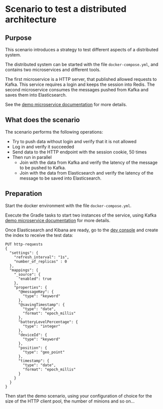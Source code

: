 # Scenario to test a distributed architecture

## Purpose

This scenario introduces a strategy to test different aspects of a distributed system.

The distributed system can be started with the file `docker-compose.yml`, and contains two microservices and different
tools.

The first microservice is a HTTP server, that published allowed requests to Kafka. This service requires a login and
keeps the session into Redis. The second microservice consumes the messages pushed from Kafka and saves them into
Elasticsearch.

See the [demo microservice documentation](../demo-microservice/README.md) for more details.

## What does the scenario

The scenario performs the following operations:

* Try to push data without login and verify that it is not allowed
* Log in and verify it succeeded
* Send data to the HTTP endpoint with the session cookie, 50 times
* Then run in parallel
    * Join with the data from Kafka and verify the latency of the message to be pushed to Kafka.
    * Join with the data from Elasticsearch and verify the latency of the message to be saved into Elasticsearch.

## Preparation

Start the docker environment with the file `docker-compose.yml`.

Execute the Gradle tasks to start two instances of the service, using
Kafka  [demo microservice documentation](../demo-microservice/README.md#gradle-tasks-to-run-the-server) for more
details.

Once Elasticsearch and Kibana are ready, go to the [dev console](http://localhost:5601/app/dev_tools#/console) and
create the index to receive the test data:

```
PUT http-requests
{
  "settings": {
    "refresh_interval": "1s",
    "number_of_replicas" : 0
  },
  "mappings": {
    "_source": {
      "enabled": true
    },
    "properties": {
      "@messageKey": {
        "type": "keyword"
      },
      "@savingTimestamp": {
        "type": "date",
        "format": "epoch_millis"
      },
      "batteryLevelPercentage": {
        "type": "integer"
      },
      "deviceId": {
        "type": "keyword"
      },
      "position": {
        "type": "geo_point"
      },
      "timestamp": {
        "type": "date",
        "format": "epoch_millis"
      }
    }
  }
}
```

Then start the demo scenario, using your configuration of choice for the size of the HTTP client pool, the number of
minions and so on...
